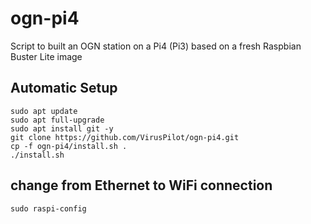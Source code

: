 # ogn-pi4
Script to built an OGN station on a Pi4 (Pi3) based on a fresh Raspbian Buster Lite image
## Automatic Setup
```
sudo apt update
sudo apt full-upgrade
sudo apt install git -y
git clone https://github.com/VirusPilot/ogn-pi4.git
cp -f ogn-pi4/install.sh .
./install.sh
```
## change from Ethernet to WiFi connection
```
sudo raspi-config
```
